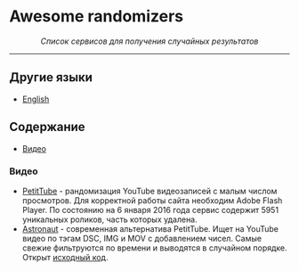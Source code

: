 <h1>Awesome randomizers</h1>

<p align="center">
  <i>Список сервисов для получения случайных результатов</i>
</p>

---
## Другие языки

* [English](https://github.com/pantyusha/awesome-randomizers/edit/master/README-en.md)

## Содержание

- [Видео](#Видео)

### Видео

- [PetitTube](http://petittube.com) - рандомизация YouTube видеозаписей с малым числом просмотров. Для
корректной работы сайта необходим Adobe Flash Player. По состоянию на 6 января 2016 года
сервис содержит 5951 уникальных роликов, часть которых удалена.
- [Astronaut](http://astronaut.io/) - современная альтернатива PetitTube. Ищет на YouTube видео по
тэгам DSC, IMG и MOV с добавлением чисел. Самые свежие фильтруются по времени и
выводятся в случайном порядке. Открыт [исходный код](https://github.com/wonga00/astronaut).
